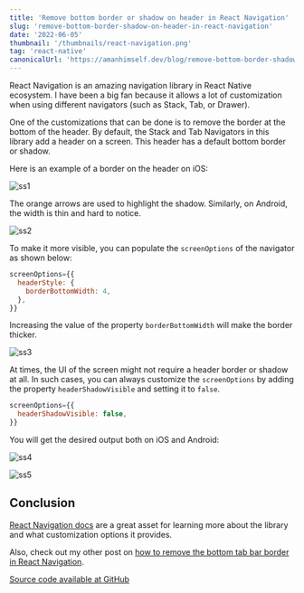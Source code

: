 ```yaml
---
title: 'Remove bottom border or shadow on header in React Navigation'
slug: 'remove-bottom-border-shadow-on-header-in-react-navigation'
date: '2022-06-05'
thumbnail: '/thumbnails/react-navigation.png'
tag: 'react-native'
canonicalUrl: 'https://amanhimself.dev/blog/remove-bottom-border-shadow-on-header-in-react-navigation/'
---
```


<!-- ![cover_image](https://i.imgur.com/eR9PDvq.png) -->

React Navigation is an amazing navigation library in React Native ecosystem. I have been a big fan because it allows a lot of customization when using different navigators (such as Stack, Tab, or Drawer).

One of the customizations that can be done is to remove the border at the bottom of the header. By default, the Stack and Tab Navigators in this library add a header on a screen. This header has a default bottom border or shadow.

Here is an example of a border on the header on iOS:

![ss1](https://i.imgur.com/PnxIHxT.png)

The orange arrows are used to highlight the shadow. Similarly, on Android, the width is thin and hard to notice.

![ss2](https://i.imgur.com/MoP6J0t.png)

To make it more visible, you can populate the `screenOptions` of the navigator as shown below:

```js
screenOptions={{
  headerStyle: {
    borderBottomWidth: 4,
  },
}}
```

Increasing the value of the property `borderBottomWidth` will make the border thicker.

![ss3](https://i.imgur.com/I7l8INR.png)

At times, the UI of the screen might not require a header border or shadow at all. In such cases, you can always customize the `screenOptions` by adding the property `headerShadowVisible` and setting it to `false`.

```js
screenOptions={{
  headerShadowVisible: false,
}}
```

You will get the desired output both on iOS and Android:

![ss4](https://i.imgur.com/bBQuIJJ.png)

![ss5](https://i.imgur.com/NId2zbQ.png)

## Conclusion

[React Navigation docs](https://reactnavigation.org/) are a great asset for learning more about the library and what customization options it provides.

Also, check out my other post on [how to remove the bottom tab bar border in React Navigation](https://amanhimself.dev/blog/react-navigation-remove-tab-bar-border/).

[Source code available at GitHub](https://github.com/amandeepmittal/react-native-examples/tree/main/remove-header-border-react-navigation)
